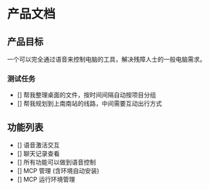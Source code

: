 # 产品文档

## 产品目标

一个可以完全通过语音来控制电脑的工具，解决残障人士的一般电脑需求。

### 测试任务

- [] 帮我整理桌面的文件，按时间间隔自动按项目分组
- [] 帮我规划到上南南站的线路，中间需要互动出行方式

## 功能列表

- [] 语音激活交互
- [] 聊天记录查看
- [] 所有功能可以做到语音控制
- [] MCP 管理 (含环境自动安装)
- [] MCP 运行环境管理
